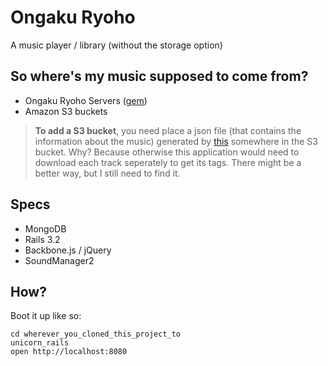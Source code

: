# Ongaku Ryoho
A music player / library (without the storage option)

## So where's my music supposed to come from?
+ Ongaku Ryoho Servers ([gem](https://github.com/icidasset/ongaku_ryoho_server))
+ Amazon S3 buckets

> **To add a S3 bucket**, you need place a json file (that contains the information about the music) generated by [this](https://gist.github.com/2078286) somewhere in the S3 bucket. Why? Because otherwise this application would need to download each track seperately to get its tags. There might be a better way, but I still need to find it.

## Specs
+ MongoDB
+ Rails 3.2
+ Backbone.js / jQuery
+ SoundManager2

## How?
Boot it up like so:

    cd wherever_you_cloned_this_project_to
    unicorn_rails
    open http://localhost:8080
